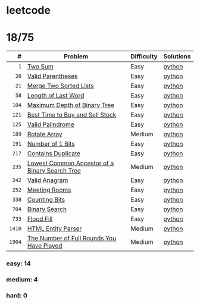 # leetcode

# 18/75

| #   | Problem | Difficulty | Solutions |
| --: | ------- | ---------- | --------- |
| ``1`` | [Two Sum](https://leetcode.com/problems/two-sum) | Easy | [python](./python/two-sum.py) |
| ``20`` | [Valid Parentheses](https://leetcode.com/problems/valid-parentheses) | Easy | [python](./python/valid-parentheses.py) |
| ``21`` | [Merge Two Sorted Lists](https://leetcode.com/problems/merge-two-sorted-lists) | Easy | [python](./python/merge-two-sorted-lists.py) |
| ``58`` | [Length of Last Word](https://leetcode.com/problems/length-of-last-word) | Easy | [python](./python/length-of-last-word.py) |
| ``104`` | [Maximum Depth of Binary Tree](https://leetcode.com/problems/maximum-depth-of-binary-tree) | Easy | [python](./python/maximum-depth-of-binary-tree.py) |
| ``121`` | [Best Time to Buy and Sell Stock](https://leetcode.com/problems/best-time-to-buy-and-sell-stock) | Easy | [python](./python/best-time-to-buy-and-sell-stock.py) |
| ``125`` | [Valid Palindrome](https://leetcode.com/problems/valid-palindrome) | Easy | [python](./python/valid-palindrome.py) |
| ``189`` | [Rotate Array](https://leetcode.com/problems/rotate-array) | Medium | [python](./python/rotate-array.py) |
| ``191`` | [Number of 1 Bits](https://leetcode.com/problems/number-of-1-bits) | Easy | [python](./python/number-of-1-bits.py) |
| ``217`` | [Contains Duplicate](https://leetcode.com/problems/contains-duplicate) | Easy | [python](./python/contains-duplicate.py) |
| ``235`` | [Lowest Common Ancestor of a Binary Search Tree](https://leetcode.com/problems/lowest-common-ancestor-of-a-binary-search-tree) | Medium | [python](./python/lowest-common-ancestor-of-a-binary-search-tree.py) |
| ``242`` | [Valid Anagram](https://leetcode.com/problems/valid-anagram) | Easy | [python](./python/valid-anagram.py) |
| ``252`` | [Meeting Rooms](https://leetcode.com/problems/meeting-rooms) | Easy | [python](./python/meeting-rooms.py) |
| ``338`` | [Counting Bits](https://leetcode.com/problems/counting-bits) | Easy | [python](./python/counting-bits.py) |
| ``704`` | [Binary Search](https://leetcode.com/problems/binary-search) | Easy | [python](./python/binary-search.py) |
| ``733`` | [Flood Fill](https://leetcode.com/problems/flood-fill) | Easy | [python](./python/flood-fill.py) |
| ``1410`` | [HTML Entity Parser](https://leetcode.com/problems/html-entity-parser) | Medium | [python](./python/html-entity-parser.py) |
| ``1904`` | [The Number of Full Rounds You Have Played](https://leetcode.com/problems/the-number-of-full-rounds-you-have-played) | Medium | [python](./python/the-number-of-full-rounds-you-have-played.py) |

### easy: 14
### medium: 4
### hard: 0
